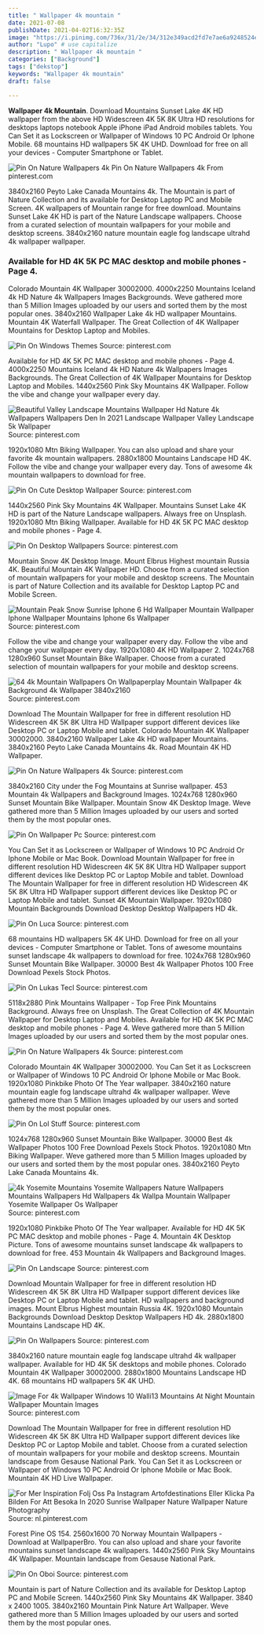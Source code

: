```yaml
---
title: " Wallpaper 4k mountain "
date: 2021-07-08
publishDate: 2021-04-02T16:32:35Z
image: "https://i.pinimg.com/736x/31/2e/34/312e349acd2fd7e7ae6a9248524e1a21.jpg"
author: "Lupo" # use capitalize
description: " Wallpaper 4k mountain "
categories: ["Background"]
tags: ["dekstop"]
keywords: "Wallpaper 4k mountain"
draft: false

---
```



**Wallpaper 4k Mountain**. Download Mountains Sunset Lake 4K HD wallpaper from the above HD Widescreen 4K 5K 8K Ultra HD resolutions for desktops laptops notebook Apple iPhone iPad Android mobiles tablets. You Can Set it as Lockscreen or Wallpaper of Windows 10 PC Android Or Iphone Mobile. 68 mountains HD wallpapers 5K 4K UHD. Download for free on all your devices - Computer Smartphone or Tablet.

![Pin On Nature Wallpapers 4k](https://i.pinimg.com/originals/42/0e/af/420eaf34ce5e6aae43d607d61086c740.jpg "Pin On Nature Wallpapers 4k")
Pin On Nature Wallpapers 4k From pinterest.com


3840x2160 Peyto Lake Canada Mountains 4k. The Mountain is part of Nature Collection and its available for Desktop Laptop PC and Mobile Screen. 4K wallpapers of Mountain range for free download. Mountains Sunset Lake 4K HD is part of the Nature Landscape wallpapers. Choose from a curated selection of mountain wallpapers for your mobile and desktop screens. 3840x2160 nature mountain eagle fog landscape ultrahd 4k wallpaper wallpaper.

### Available for HD 4K 5K PC MAC desktop and mobile phones - Page 4.

Colorado Mountain 4K Wallpaper 30002000. 4000x2250 Mountains Iceland 4k HD Nature 4k Wallpapers Images Backgrounds. Weve gathered more than 5 Million Images uploaded by our users and sorted them by the most popular ones. 3840x2160 Wallpaper Lake 4k HD wallpaper Mountains. Mountain 4K Waterfall Wallpaper. The Great Collection of 4K Wallpaper Mountains for Desktop Laptop and Mobiles.


![Pin On Windows Themes](https://i.pinimg.com/originals/cb/d5/50/cbd550d4f42345e536a864def7faff15.jpg "Pin On Windows Themes")
Source: pinterest.com

Available for HD 4K 5K PC MAC desktop and mobile phones - Page 4. 4000x2250 Mountains Iceland 4k HD Nature 4k Wallpapers Images Backgrounds. The Great Collection of 4K Wallpaper Mountains for Desktop Laptop and Mobiles. 1440x2560 Pink Sky Mountains 4K Wallpaper. Follow the vibe and change your wallpaper every day.

![Beautiful Valley Landscape Mountains Wallpaper Hd Nature 4k Wallpapers Wallpapers Den In 2021 Landscape Wallpaper Valley Landscape 5k Wallpaper](https://i.pinimg.com/736x/0d/22/91/0d2291377d98fad0078d153bf5e482a3.jpg "Beautiful Valley Landscape Mountains Wallpaper Hd Nature 4k Wallpapers Wallpapers Den In 2021 Landscape Wallpaper Valley Landscape 5k Wallpaper")
Source: pinterest.com

1920x1080 Mtn Biking Wallpaper. You can also upload and share your favorite 4k mountain wallpapers. 2880x1800 Mountains Landscape HD 4K. Follow the vibe and change your wallpaper every day. Tons of awesome 4k mountain wallpapers to download for free.

![Pin On Cute Desktop Wallpaper](https://i.pinimg.com/originals/fd/78/6e/fd786ecc8e2636581af7b5c3fa913179.jpg "Pin On Cute Desktop Wallpaper")
Source: pinterest.com

1440x2560 Pink Sky Mountains 4K Wallpaper. Mountains Sunset Lake 4K HD is part of the Nature Landscape wallpapers. Always free on Unsplash. 1920x1080 Mtn Biking Wallpaper. Available for HD 4K 5K PC MAC desktop and mobile phones - Page 4.

![Pin On Desktop Wallpapers](https://i.pinimg.com/originals/da/fd/ac/dafdaca428707259bfb53f8231e20128.jpg "Pin On Desktop Wallpapers")
Source: pinterest.com

Mountain Snow 4K Desktop Image. Mount Elbrus Highest mountain Russia 4K. Beautiful Mountain 4K Wallpaper HD. Choose from a curated selection of mountain wallpapers for your mobile and desktop screens. The Mountain is part of Nature Collection and its available for Desktop Laptop PC and Mobile Screen.

![Mountain Peak Snow Sunrise Iphone 6 Hd Wallpaper Mountain Wallpaper Iphone Wallpaper Mountains Iphone 6s Wallpaper](https://i.pinimg.com/originals/a0/a9/df/a0a9dfa0cf5c16215f85c3379782de31.jpg "Mountain Peak Snow Sunrise Iphone 6 Hd Wallpaper Mountain Wallpaper Iphone Wallpaper Mountains Iphone 6s Wallpaper")
Source: pinterest.com

Follow the vibe and change your wallpaper every day. Follow the vibe and change your wallpaper every day. 1920x1080 4K HD Wallpaper 2. 1024x768 1280x960 Sunset Mountain Bike Wallpaper. Choose from a curated selection of mountain wallpapers for your mobile and desktop screens.

![64 4k Mountain Wallpapers On Wallpaperplay Mountain Wallpaper 4k Background 4k Wallpaper 3840x2160](https://i.pinimg.com/originals/5b/59/7d/5b597da1523e27d77931dca55feddb40.jpg "64 4k Mountain Wallpapers On Wallpaperplay Mountain Wallpaper 4k Background 4k Wallpaper 3840x2160")
Source: pinterest.com

Download The Mountain Wallpaper for free in different resolution HD Widescreen 4K 5K 8K Ultra HD Wallpaper support different devices like Desktop PC or Laptop Mobile and tablet. Colorado Mountain 4K Wallpaper 30002000. 3840x2160 Wallpaper Lake 4k HD wallpaper Mountains. 3840x2160 Peyto Lake Canada Mountains 4k. Road Mountain 4K HD Wallpaper.

![Pin On Nature Wallpapers 4k](https://i.pinimg.com/originals/4f/c8/5e/4fc85e7c1cae9265cb5c9f24b73c1187.jpg "Pin On Nature Wallpapers 4k")
Source: pinterest.com

3840x2160 City under the Fog Mountains at Sunrise wallpaper. 453 Mountain 4k Wallpapers and Background Images. 1024x768 1280x960 Sunset Mountain Bike Wallpaper. Mountain Snow 4K Desktop Image. Weve gathered more than 5 Million Images uploaded by our users and sorted them by the most popular ones.

![Pin On Wallpaper Pc](https://i.pinimg.com/originals/ae/77/1b/ae771b7e8140ed86eb38e966f0374a73.jpg "Pin On Wallpaper Pc")
Source: pinterest.com

You Can Set it as Lockscreen or Wallpaper of Windows 10 PC Android Or Iphone Mobile or Mac Book. Download Mountain Wallpaper for free in different resolution HD Widescreen 4K 5K 8K Ultra HD Wallpaper support different devices like Desktop PC or Laptop Mobile and tablet. Download The Mountain Wallpaper for free in different resolution HD Widescreen 4K 5K 8K Ultra HD Wallpaper support different devices like Desktop PC or Laptop Mobile and tablet. Sunset 4K Mountain Wallpaper. 1920x1080 Mountain Backgrounds Download Desktop Desktop Wallpapers HD 4k.

![Pin On Luca](https://i.pinimg.com/originals/8a/9d/97/8a9d978abcf5bc7e3f8d458c3a4be485.jpg "Pin On Luca")
Source: pinterest.com

68 mountains HD wallpapers 5K 4K UHD. Download for free on all your devices - Computer Smartphone or Tablet. Tons of awesome mountains sunset landscape 4k wallpapers to download for free. 1024x768 1280x960 Sunset Mountain Bike Wallpaper. 30000 Best 4k Wallpaper Photos 100 Free Download Pexels Stock Photos.

![Pin On Lukas Tecl](https://i.pinimg.com/originals/0e/97/91/0e979187086303dc147753216d3b701c.jpg "Pin On Lukas Tecl")
Source: pinterest.com

5118x2880 Pink Mountains Wallpaper - Top Free Pink Mountains Background. Always free on Unsplash. The Great Collection of 4K Mountain Wallpaper for Desktop Laptop and Mobiles. Available for HD 4K 5K PC MAC desktop and mobile phones - Page 4. Weve gathered more than 5 Million Images uploaded by our users and sorted them by the most popular ones.

![Pin On Nature Wallpapers 4k](https://i.pinimg.com/originals/42/0e/af/420eaf34ce5e6aae43d607d61086c740.jpg "Pin On Nature Wallpapers 4k")
Source: pinterest.com

Colorado Mountain 4K Wallpaper 30002000. You Can Set it as Lockscreen or Wallpaper of Windows 10 PC Android Or Iphone Mobile or Mac Book. 1920x1080 Pinkbike Photo Of The Year wallpaper. 3840x2160 nature mountain eagle fog landscape ultrahd 4k wallpaper wallpaper. Weve gathered more than 5 Million Images uploaded by our users and sorted them by the most popular ones.

![Pin On Lol Stuff](https://i.pinimg.com/originals/3b/82/7d/3b827da543803baa682975e16231b42d.jpg "Pin On Lol Stuff")
Source: pinterest.com

1024x768 1280x960 Sunset Mountain Bike Wallpaper. 30000 Best 4k Wallpaper Photos 100 Free Download Pexels Stock Photos. 1920x1080 Mtn Biking Wallpaper. Weve gathered more than 5 Million Images uploaded by our users and sorted them by the most popular ones. 3840x2160 Peyto Lake Canada Mountains 4k.

![4k Yosemite Mountains Yosemite Wallpapers Nature Wallpapers Mountains Wallpapers Hd Wallpapers 4k Wallpa Mountain Wallpaper Yosemite Wallpaper Os Wallpaper](https://i.pinimg.com/originals/9c/bd/67/9cbd67b19efb3f6b10a9c8a00e256f0d.jpg "4k Yosemite Mountains Yosemite Wallpapers Nature Wallpapers Mountains Wallpapers Hd Wallpapers 4k Wallpa Mountain Wallpaper Yosemite Wallpaper Os Wallpaper")
Source: pinterest.com

1920x1080 Pinkbike Photo Of The Year wallpaper. Available for HD 4K 5K PC MAC desktop and mobile phones - Page 4. Mountain 4K Desktop Picture. Tons of awesome mountains sunset landscape 4k wallpapers to download for free. 453 Mountain 4k Wallpapers and Background Images.

![Pin On Landscape](https://i.pinimg.com/736x/8f/5b/06/8f5b06d938583c44918a0d967da691ca.jpg "Pin On Landscape")
Source: pinterest.com

Download Mountain Wallpaper for free in different resolution HD Widescreen 4K 5K 8K Ultra HD Wallpaper support different devices like Desktop PC or Laptop Mobile and tablet. HD wallpapers and background images. Mount Elbrus Highest mountain Russia 4K. 1920x1080 Mountain Backgrounds Download Desktop Desktop Wallpapers HD 4k. 2880x1800 Mountains Landscape HD 4K.

![Pin On Wallpapers](https://i.pinimg.com/originals/a0/4f/7e/a04f7e0e4a804fab3a008e833eb54a90.jpg "Pin On Wallpapers")
Source: pinterest.com

3840x2160 nature mountain eagle fog landscape ultrahd 4k wallpaper wallpaper. Available for HD 4K 5K desktops and mobile phones. Colorado Mountain 4K Wallpaper 30002000. 2880x1800 Mountains Landscape HD 4K. 68 mountains HD wallpapers 5K 4K UHD.

![Image For 4k Wallpaper Windows 10 Walli13 Mountains At Night Mountain Wallpaper Mountain Images](https://i.pinimg.com/originals/13/28/9a/13289ac8e62e45df0e3a8cd4801adfb2.jpg "Image For 4k Wallpaper Windows 10 Walli13 Mountains At Night Mountain Wallpaper Mountain Images")
Source: pinterest.com

Download The Mountain Wallpaper for free in different resolution HD Widescreen 4K 5K 8K Ultra HD Wallpaper support different devices like Desktop PC or Laptop Mobile and tablet. Choose from a curated selection of mountain wallpapers for your mobile and desktop screens. Mountain landscape from Gesause National Park. You Can Set it as Lockscreen or Wallpaper of Windows 10 PC Android Or Iphone Mobile or Mac Book. Mountain 4K HD Live Wallpaper.

![For Mer Inspiration Folj Oss Pa Instagram Artofdestinations Eller Klicka Pa Bilden For Att Besoka In 2020 Sunrise Wallpaper Nature Wallpaper Nature Photography](https://i.pinimg.com/564x/05/87/22/0587229f4e76d2cb9f4c0d62155380f6.jpg "For Mer Inspiration Folj Oss Pa Instagram Artofdestinations Eller Klicka Pa Bilden For Att Besoka In 2020 Sunrise Wallpaper Nature Wallpaper Nature Photography")
Source: nl.pinterest.com

Forest Pine OS 154. 2560x1600 70 Norway Mountain Wallpapers - Download at WallpaperBro. You can also upload and share your favorite mountains sunset landscape 4k wallpapers. 1440x2560 Pink Sky Mountains 4K Wallpaper. Mountain landscape from Gesause National Park.

![Pin On Oboi](https://i.pinimg.com/736x/31/2e/34/312e349acd2fd7e7ae6a9248524e1a21.jpg "Pin On Oboi")
Source: pinterest.com

Mountain is part of Nature Collection and its available for Desktop Laptop PC and Mobile Screen. 1440x2560 Pink Sky Mountains 4K Wallpaper. 3840 x 2400 1005. 3840x2160 Mountain Pink Nature Art Wallpaper. Weve gathered more than 5 Million Images uploaded by our users and sorted them by the most popular ones.

